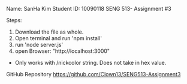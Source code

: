 Name: SanHa Kim
Student ID: 10090118
SENG 513- Assignment #3

Steps: 
1. Download the file as whole. 
2. Open terminal and run 'npm install'
3. run 'node server.js'
4. open Browser: "http://localhost:3000"


* Only works with /nickcolor string. Does not take in hex value.

GitHub Repository
https://github.com/Clown13/SENG513-Assignment3